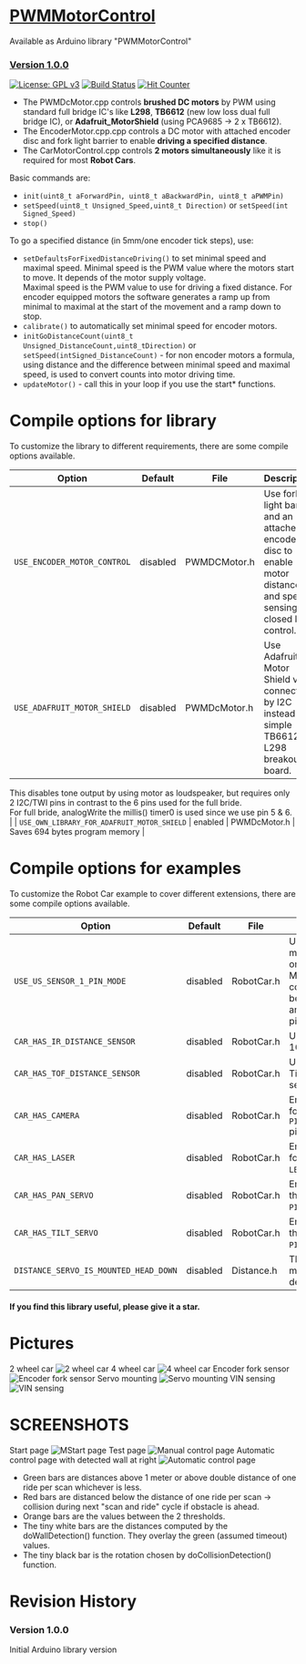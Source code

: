 # [PWMMotorControl](https://github.com/ArminJo/PWMMotorControl)
Available as Arduino library "PWMMotorControl"

### [Version 1.0.0](https://github.com/ArminJo/PWMMotorControl/releases)

[![License: GPL v3](https://img.shields.io/badge/License-GPLv3-blue.svg)](https://www.gnu.org/licenses/gpl-3.0)
[![Build Status](https://github.com/ArminJo/PWMMotorControl/workflows/LibraryBuild/badge.svg)](https://github.com/ArminJo/PWMMotorControl/actions)
[![Hit Counter](https://hitcounter.pythonanywhere.com/count/tag.svg?url=https%3A%2F%2Fgithub.com%2FArminJo%2FPWMMotorControl)](https://github.com/brentvollebregt/hit-counter)

- The PWMDcMotor.cpp controls **brushed DC motors** by PWM using standard full bridge IC's like **L298**, **TB6612** (new low loss dual full bridge IC), or **Adafruit_MotorShield** (using PCA9685 -> 2 x TB6612).
- The EncoderMotor.cpp.cpp controls a DC motor with attached encoder disc and fork light barrier to enable **driving a specified distance**.
- The CarMotorControl.cpp controls **2 motors simultaneously** like it is required for most **Robot Cars**.

Basic commands are:
- `init(uint8_t aForwardPin, uint8_t aBackwardPin, uint8_t aPWMPin)`
- `setSpeed(uint8_t Unsigned_Speed,uint8_t Direction)` or `setSpeed(int Signed_Speed)`
- `stop()`

To go a specified distance (in 5mm/one encoder tick steps), use:
- `setDefaultsForFixedDistanceDriving()` to set minimal speed and maximal speed. Minimal speed is the PWM value where the motors start to move. It depends of the motor supply voltage.<br/>
Maximal speed is the PWM value to use for driving a fixed distance. For encoder equipped motors the software generates a ramp up from minimal to maximal at the start of the movement and a ramp down to stop.
- `calibrate()` to automatically set minimal speed for encoder motors.
- `initGoDistanceCount(uint8_t Unsigned_DistanceCount,uint8_tDirection)` or `setSpeed(intSigned_DistanceCount)` - for non encoder motors a formula, using distance and the difference between minimal speed and maximal speed, is used to convert counts into motor driving time.
- `updateMotor()` - call this in your loop if you use the start* functions.

# Compile options for library
To customize the library to different requirements, there are some compile options available.

| Option | Default | File | Description |
|-|-|-|-|
| `USE_ENCODER_MOTOR_CONTROL` | disabled | PWMDCMotor.h | Use fork light barrier and an attached encoder disc to enable motor distance and speed sensing for closed loop control. |
| `USE_ADAFRUIT_MOTOR_SHIELD` | disabled | PWMDcMotor.h | Use Adafruit Motor Shield v2 connected by I2C instead of simple TB6612 or L298 breakout board.<br/>
This disables tone output by using motor as loudspeaker, but requires only 2 I2C/TWI pins in contrast to the 6 pins used for the full bride.<br/>
For full bride, analogWrite the millis() timer0 is used since we use pin 5 & 6. |
| `USE_OWN_LIBRARY_FOR_ADAFRUIT_MOTOR_SHIELD` | enabled | PWMDcMotor.h | Saves 694 bytes program memory |

# Compile options for examples
To customize the Robot Car example to cover different extensions, there are some compile options available.

| Option | Default | File | Description |
|-|-|-|-|
| `USE_US_SENSOR_1_PIN_MODE` | disabled | RobotCar.h | Use modified HC-SR04 modules or HY-SRF05 ones.</br>Modify HC-SR04 by connecting 10kOhm between echo and trigger and then use only trigger pin. |
| `CAR_HAS_IR_DISTANCE_SENSOR` | disabled | RobotCar.h | Use Sharp GP2Y0A21YK / 1080 IR distance sensor. |
| `CAR_HAS_TOF_DISTANCE_SENSOR` | disabled | RobotCar.h | Use VL53L1X TimeOfFlight distance sensor. |
| `CAR_HAS_CAMERA` | disabled | RobotCar.h | Enables the `Camera` button for the `PIN_CAMERA_SUPPLY_CONTROL` pin. |
| `CAR_HAS_LASER` | disabled | RobotCar.h | Enables the `Laser` button for the `PIN_LASER_OUT` / `LED_BUILTIN` pin. |
| `CAR_HAS_PAN_SERVO` | disabled | RobotCar.h | Enables the pan slider for the `PanServo` at the `PIN_PAN_SERVO` pin. |
| `CAR_HAS_TILT_SERVO` | disabled | RobotCar.h | Enables the tilt slider for the `TiltServo` at the `PIN_TILT_SERVO` pin.. |
| `DISTANCE_SERVO_IS_MOUNTED_HEAD_DOWN` | disabled | Distance.h | The distance servo is mounted head down to detect small obstacles. |

#### If you find this library useful, please give it a star.

# Pictures
2 wheel car
![2 wheel car](https://github.com/ArminJo/Arduino-RobotCar/blob/master/pictures/2WheelDriveCar.jpg)
4 wheel car
![4 wheel car](https://github.com/ArminJo/Arduino-RobotCar/blob/master/pictures/4WheelDriveCar.jpg)
Encoder fork sensor
![Encoder fork sensor](https://github.com/ArminJo/Arduino-RobotCar/blob/master/pictures/ForkSensor.jpg)
Servo mounting
![Servo mounting](https://github.com/ArminJo/Arduino-RobotCar/blob/master/pictures/ServoAtTopBack.jpg)
VIN sensing
![VIN sensing](https://github.com/ArminJo/Arduino-RobotCar/blob/master/pictures/SensingVIn.jpg)

# SCREENSHOTS
Start page
![MStart page](https://github.com/ArminJo/Arduino-RobotCar/blob/master/pictures/HomePage.png)
Test page
![Manual control page](https://github.com/ArminJo/Arduino-RobotCar/blob/master/pictures/TestPage.png)
Automatic control page with detected wall at right
![Automatic control page](https://github.com/ArminJo/Arduino-RobotCar/blob/master/pictures/AutoDrivePage.png)
- Green bars are distances above 1 meter or above double distance of one ride per scan whichever is less.
- Red bars are distanced below the distance of one ride per scan -> collision during next "scan and ride" cycle if obstacle is ahead.
- Orange bars are the values between the 2 thresholds.
- The tiny white bars are the distances computed by the doWallDetection() function. They overlay the green (assumed timeout) values.
- The tiny black bar is the rotation chosen by doCollisionDetection() function.

# Revision History
### Version 1.0.0
Initial Arduino library version

